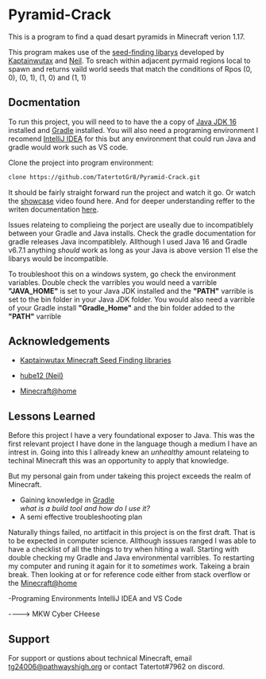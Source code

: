 
# Pyramid-Crack

This is a program to find a quad desart pyramids in Minecraft verion 1.17.  

This program makes use of the [seed-finding libarys](https://kaptainwutax.seedfinding.com/) developed by [Kaptainwutax](https://github.com/KaptainWutax) and [Neil](https://github.com/hube12). To sreach within adjacent pyrmaid regions local to spawn and returns vaild world seeds that match the conditions of Rpos (0, 0), (0, 1), (1, 0) and (1, 1)




## Docmentation

To run this project, you will need to to have the a copy of [Java JDK 16](https://www.oracle.com/java/technologies/javase/jdk16-archive-downloads.html) installed and [Gradle](https://gradle.org/install/) installed. 
 You will also need a programing environment I recomend [IntelliJ IDEA](https://www.jetbrains.com/idea/) for this but any environment that could run Java and gradle would work such as VS code. 

Clone the project into program environment:

```bash
clone https://github.com/TatertotGr8/Pyramid-Crack.git
```

It should be fairly straight forward run the project and watch it go. 
Or watch the [showcase](https://youtu.be/YYb_mFQJszU) video found here. And for deeper understanding reffer to the writen documentation [here](https://docs.google.com/document/d/1S-tqtsDtqdalQDEEsopy5CnU4O1-bL9xtSGgOIrrxzI/edit#).


Issues relateing to complieing the porject are useally due to incompatiblely between your Gradle and Java installs. 
Check the gradle documentation for gradle releases Java incompatiblely. Allthough I used Java 16 and Gradle v6.7.1 anything *should* work as long as your Java is above version 11 else the libarys would be incompatible.   



To troubleshoot this on a windows system, go check the environment variables. Double check the varribles you would need a varrible **"JAVA_HOME"** is set to your Java JDK installed and the **"PATH"** varrible is set to the bin folder in your Java JDK folder.  You would also need a varrible of your Gradle install **"Gradle_Home"**  and the bin folder added to the **"PATH"** varrible



## Acknowledgements

 - [Kaptainwutax Minecraft Seed Finding libraries](https://kaptainwutax.seedfinding.com/)
  
 - [hube12 (Neil)](https://github.com/hube12)

 - [Minecraft@home](https://minecraftathome.com/)

## Lessons Learned
Before this project I have a very foundational exposer to Java. This was the first relevant project I have done in the language though a medium I have an intrest in. Going into this I allready knew an *unhealthy* amount relateing to techinal Minecraft this was an opportunity to apply that knowledge. 

But my personal gain from under takeing this project exceeds the realm of Minecraft.
- Gaining knowledge in [Gradle](https://gradle.org/install/)  
_what is a build tool and how do I use it?_
- A semi effective troubleshooting plan

Naturally things failed, no artitfacit in this project is on the first draft. That is to be expected in computer science. Allthough isssues ranged I was able to have a checklist of all the things to try when hiting a wall. Starting with double checking my Gradle and Java environmental varribles. To restarting my computer and runing it again for it to _sometimes_ work. Takeing a brain break. Then looking at or for reference code either from stack overflow or the [Minecraft@home](https://minecraftathome.com/minecrafthome/projects/)

-Programing Environments
IntelliJ IDEA and VS Code 

----> MKW Cyber CHeese 


## Support

For support or qustions about technical Minecraft, email tg24006@pathwayshigh.org or contact Tatertot#7962 on discord.

